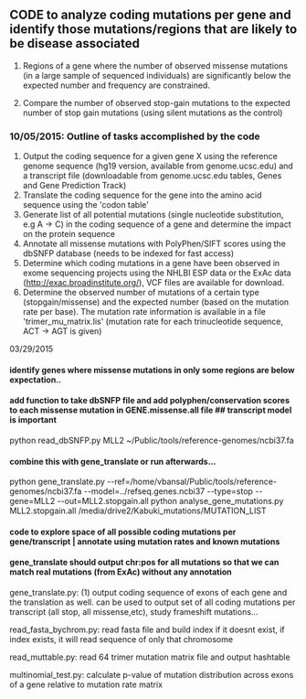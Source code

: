 

## CODE to analyze coding mutations per gene and identify those mutations/regions that are likely to be disease associated ##

1. Regions of a gene where the number of observed missense mutations (in a large sample of sequenced individuals) are significantly below the expected number and frequency are constrained. 

2. Compare the number of observed stop-gain mutations to the expected number of stop gain mutations (using silent mutations as the control) 


### 10/05/2015: Outline of tasks accomplished by the code

1. Output the coding sequence for a given gene X using the reference genome sequence (hg19 version, available from genome.ucsc.edu) and a transcript file (downloadable from genome.ucsc.edu tables, Genes and Gene Prediction Track)
2. Translate the coding sequence for the gene into the amino acid sequence using the 'codon table' 
3. Generate list of all potential mutations (single nucleotide substitution, e.g A -> C) in the coding sequence of a gene and determine the impact on the protein sequence 
4. Annotate all missense mutations with PolyPhen/SIFT scores using the dbSNFP database (needs to be indexed for fast access) 
5. Determine which coding mutations in a gene have been observed in exome sequencing projects using the NHLBI ESP data or the ExAc data (http://exac.broadinstitute.org/), VCF files are
available for download. 
6. Determine the observed number of mutations of a certain type (stopgain/missense) and the expected number (based on the mutation rate per base). The mutation rate information is available in a file 'trimer_mu_matrix.lis' (mutation rate for each trinucleotide sequence, ACT -> AGT is given) 

03/29/2015 

#### identify genes where missense mutations in only some regions are below expectation..

#### add function to take dbSNFP file and add polyphen/conservation scores to each missense mutation in GENE.missense.all file ## transcript model is important 
python read\_dbSNFP.py MLL2  ~/Public/tools/reference-genomes/ncbi37.fa
#### combine this with gene\_translate or run afterwards...

python gene\_translate.py --ref=/home/vbansal/Public/tools/reference-genomes/ncbi37.fa --model=../refseq.genes.ncbi37 --type=stop --gene=MLL2 --out=MLL2.stopgain.all
python analyse\_gene\_mutations.py MLL2.stopgain.all /media/drive2/Kabuki\_mutations/MUTATION\_LIST

#### code to explore space of all possible coding mutations per gene/transcript | annotate using mutation rates and known mutations 
#### gene\_translate should output chr:pos for all mutations so that we can match real mutations (from ExAc) without any annotation 

gene\_translate.py: (1) output coding sequence of exons of each gene and the translation as well. can be used to output set of all coding mutations per transcript (all stop, all missense,etc), study frameshift mutations...

read\_fasta\_bychrom.py: read fasta file and build index if it doesnt exist, if index exists, it will read sequence of only that chromosome 

read\_muttable.py: read 64 trimer mutation matrix file and output hashtable 

multinomial\_test.py: calculate p-value of mutation distribution across exons of a gene relative to mutation rate matrix 




